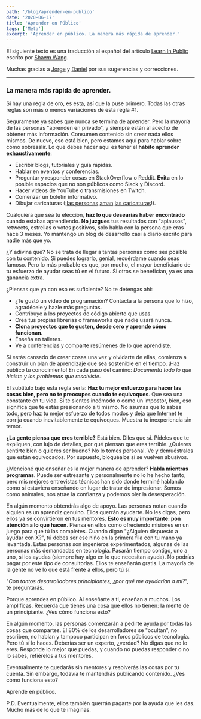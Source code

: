 ```yaml
---
path: '/blog/aprender-en-publico'
date: '2020-06-17'
title: 'Aprender en Público'
tags: ['Meta']
excerpt: 'Aprender en público. La manera más rápida de aprender.'
---
```


El siguiente texto es una traducción al español del artículo [Learn In Public](https://www.swyx.io/writing/learn-in-public/) escrito por [Shawn Wang](https://twitter.com/swyx).

Muchas gracias a [Jorge](https://twitter.com/marquezfagoaga) y [Daniel](https://twitter.com/drmartinix) por sus sugerencias y correcciones.

---

### La manera más rápida de aprender.

Si hay una regla de oro, es esta, así que la puse primero. Todas las otras reglas son más o menos variaciones de esta regla #1.

Seguramente ya sabes que nunca se termina de aprender. Pero la mayoría de las personas "aprenden en privado", y siempre están al acecho de obtener más información. Consumen contenido sin crear nada ellos mismos. De nuevo, eso está bien, pero estamos aquí para hablar sobre cómo sobresalir. Lo que debes hacer aquí es tener el **hábito aprender exhaustivamente**:

- Escribir blogs, tutoriales y guía rápidas.
- Hablar en eventos y conferencias.
- Preguntar y responder cosas en StackOverflow o Reddit. **Evita** en lo posible espacios que no son públicos como Slack y Discord.
- Hacer videos de YouTube o transmisiones en Twitch.
- Comenzar un boletín informativo.
- Dibujar caricaturas (¡[las personas](https://code-cartoons.com/) [aman](https://wizardzines.com/) [las caricaturas](https://arkwright.github.io/scaling-react-server-side-rendering.html)!).

Cualquiera que sea tu elección, **haz lo que desearías haber encontrado** cuando estabas aprendiendo. **No juzgues** tus resultados con "aplausos", retweets, estrellas o votos positivos, solo habla con la persona que eras hace 3 meses. Yo mantengo un blog de desarrollo casi a diario escrito para nadie más que yo.

¿Y adivina qué? No se trata de llegar a tantas personas como sea posible con tu contenido. Si puedes lograrlo, genial, recuérdame cuando seas famoso. Pero lo más probable es que, por mucho, el mayor beneficiario de tu esfuerzo de ayudar seas tú en el futuro. Si otros se benefician, ya es una ganancia extra.

¿Piensas que ya con eso es suficiente? No te detengas ahí:

- ¿Te gustó un video de programación? Contacta a la persona que lo hizo, agradécele y hazle más preguntas.
- Contribuye a los proyectos de código abierto que usas.
- Crea tus propias librerías o frameworks que nadie usará nunca.
- **Clona proyectos que te gusten, desde cero y aprende cómo funcionan.**
- Enseña en talleres.
- Ve a conferencias y comparte resúmenes de lo que aprendiste.

Si estás cansado de crear cosas una vez y olvidarte de ellas, comienza a construir un plan de aprendizaje que sea sostenible en el tiempo. ¡Haz público tu conocimiento! En cada paso del camino: _Documenta todo lo que hiciste y los problemas que resolviste_.

El subtítulo bajo esta regla sería: **Haz tu mejor esfuerzo para hacer las cosas bien, pero no te preocupes cuando te equivoques**. Que sea una constante en tu vida. Si te sientes incómodo o como un impostor, bien, eso significa que te estás presionando a ti mismo. No asumas que lo sabes todo, pero haz tu mejor esfuerzo de todos modos y deja que Internet te corrija cuando inevitablemente te equivoques. Muestra tu inexperiencia sin temor.

**¿La gente piensa que eres terrible?** Está bien. Diles que sí. Pídeles que te expliquen, con lujo de detalles, por qué piensan que eres terrible. ¿Quieres sentirte bien o quieres ser bueno? No lo tomes personal. Ve y demuéstrales que están equivocados. Por supuesto, bloquéalos si se vuelven abusivos.

¿Mencioné que enseñar es la mejor manera de aprender? **Habla mientras programas**. Puede ser estresante y personalmente no lo he hecho tanto, pero mis mejores entrevistas técnicas han sido donde terminé hablando como si estuviera enseñando en lugar de tratar de impresionar. Somos como animales, nos atrae la confianza y podemos oler la desesperación.

En algún momento obtendrás algo de apoyo. Las personas notan cuando alguien es un aprendiz genuino. Ellos querrán ayudarte. No les digas, pero ellos ya se convirtieron en tus mentores. **Esto es muy importante: pon atención a lo que hacen**. Piensa en ellos como ofreciendo misiones en un juego para que tú las completes. Cuando digan "¿Alguien dispuesto a ayudar con X?", tú debes ser ese niño en la primera fila con tu mano ya levantada. Estas personas son ingenieros experimentados, algunas de las personas más demandadas en tecnología. Pasarán tiempo contigo, uno a uno, si los ayudas (siempre hay algo en lo que necesitan ayuda). No podrías pagar por este tipo de consultorías. Ellos te enseñarán gratis. La mayoría de la gente no ve lo que está frente a ellos, pero tú sí.

"_Con tantos desarrolladores principiantes, ¿por qué me ayudarían a mí?_", te preguntarás.

Porque aprendes en público. Al enseñarte a ti, enseñan a muchos. Los amplificas. Recuerda que tienes una cosa que ellos no tienen: la mente de un principiante. ¿Ves cómo funciona esto?

En algún momento, las personas comenzarán a pedirte ayuda por todas las cosas que compartes. El 80% de los desarrolladores se "ocultan", no escriben, no hablan y tampoco participan en foros públicos de tecnología. Pero tú sí lo haces. Deberías ser un experto, ¿verdad? No digas que no lo eres. Responde lo mejor que puedas, y cuando no puedas responder o no lo sabes, refiérelos a tus mentores.

Eventualmente te quedarás sin mentores y resolverás las cosas por tu cuenta. Sin embargo, todavía te mantendrás publicando contenido. ¿Ves cómo funciona esto?

Aprende en público.

P.D. Eventualmente, ellos también querrán pagarte por la ayuda que les das. Mucho más de lo que te imaginas.
